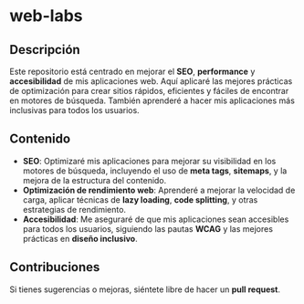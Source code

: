 # web-labs

## Descripción
Este repositorio está centrado en mejorar el **SEO**, **performance** y **accesibilidad** de mis aplicaciones web. Aquí aplicaré las mejores prácticas de optimización para crear sitios rápidos, eficientes y fáciles de encontrar en motores de búsqueda. También aprenderé a hacer mis aplicaciones más inclusivas para todos los usuarios.

## Contenido
- **SEO**: Optimizaré mis aplicaciones para mejorar su visibilidad en los motores de búsqueda, incluyendo el uso de **meta tags**, **sitemaps**, y la mejora de la estructura del contenido.
- **Optimización de rendimiento web**: Aprenderé a mejorar la velocidad de carga, aplicar técnicas de **lazy loading**, **code splitting**, y otras estrategias de rendimiento.
- **Accesibilidad**: Me aseguraré de que mis aplicaciones sean accesibles para todos los usuarios, siguiendo las pautas **WCAG** y las mejores prácticas en **diseño inclusivo**.

## Contribuciones
Si tienes sugerencias o mejoras, siéntete libre de hacer un **pull request**.
